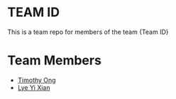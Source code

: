 # TEAM ID
This is a team repo for members of the team {Team ID}

# Team Members
* [Timothy Ong](members/timothyOng.md)
* [Lye Yi Xian](members/lyeYiXian.md)
